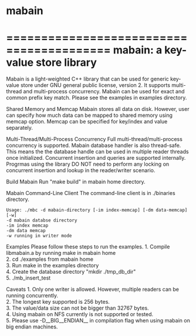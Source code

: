 # mabain

=========================================
mabain: a key-value store library
=========================================

Mabain is a light-weighted C++ library that can be used for generic
key-value store under GNU general public license, version 2.
It supports multi-thread and multi-process concurrency. Mabain can be
used for exact and common prefix key match.  Please see the examples in
examples directory.

Shared Memory and Memcap
    Mabain stores all data on disk. However, user can specify how much data can be
    mapped to shared memory using memcap option. Memcap can be specified for key/index
    and value separately.

Multi-Thread/Multi-Process Concurrency
    Full multi-thread/multi-process concurrency is supported. Mabain database
    handler is also thread-safe. This means the the database handle can be used
    in multiple reader threads once initialized. Concurrent insertion and queries are
    supported internally. Progrmas using the library DO NOT need to perform any
    locking on concurrent insertion and lookup in the reader/writer scenario.

Build Mabain
    Run "make build" in mabain home directory.

Mabain Command-Line Client
    The command-line client is in ./binaries directory.

    Usage: ./mbc -d mabain-directory [-im index-memcap] [-dm data-memcap] [-w]
	-d mabain databse directory
	-im index memcap
	-dm data memcap
	-w running in writer mode

Examples
    Please follow these steps to run the examples.
    1. Compile libmabain.a by running make in mabain home   
    2. cd ./examples from mabain home  
    3. Run make in the examples directory  
    4. Create the database directory "mkdir ./tmp_db_dir"  
    5. ./mb_insert_test  

Caveats
    1. Only one writer is allowed. However, multiple readers can be running concurrently.  
    2. The longest key supported is 256 bytes.  
    3. The value/data size can not be bigger than 32767 bytes.  
    4. Using mabain on NFS currently is not supported or tested.  
    5. Please use -D__BIG__ENDIAN__ in compilation flag when using mabain on big endian machines.
